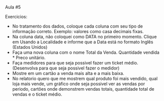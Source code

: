 Aula #5

Exercicios:

* No tratamento dos dados, coloque cada coluna com seu tipo de informação correto. Exemplo: valores como casa decimais fixas.
* Na coluna data, não coloquei como DATA no primeiro momento. Clique em Usando a Localidade e informe que a Data está no formato Inglês (Estados Unidos)
* Faça uma nova coluna com o nome Total da Venda. Quantidade vendida * Preco unitário.
* Faça medidores para que seja possivel fazer um ticket médio. (Desenvolva para que seja possivel fazer o medidor)
* Mostre em um cartão a venda mais alta e a mais baixa.
* No relatorio quero que me mostrem qual produto foi mais vendido, qual loja mais vende, um gráfico onde seja possivel ver as vendas por periodo, cartões onde demonstrem vendas totais, quantidade total de vendas e o ticket médio.